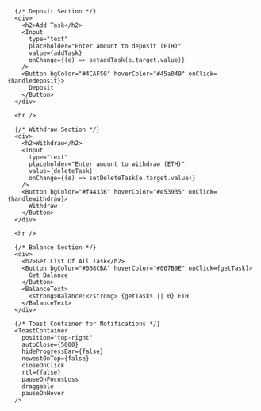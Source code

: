 
  
  
      

      {/* Deposit Section */}
      <div>
        <h2>Add Task</h2>
        <Input
          type="text"
          placeholder="Enter amount to deposit (ETH)"
          value={addTask}
          onChange={(e) => setaddTask(e.target.value)}
        />
        <Button bgColor="#4CAF50" hoverColor="#45a049" onClick={handledeposit}>
          Deposit
        </Button>
      </div>

      <hr />

      {/* Withdraw Section */}
      <div>
        <h2>Withdraw</h2>
        <Input
          type="text"
          placeholder="Enter amount to withdraw (ETH)"
          value={deleteTask}
          onChange={(e) => setDeleteTask(e.target.value)}
        />
        <Button bgColor="#f44336" hoverColor="#e53935" onClick={handlewithdraw}>
          Withdraw
        </Button>
      </div>

      <hr />

      {/* Balance Section */}
      <div>
        <h2>Get List Of All Task</h2>
        <Button bgColor="#008CBA" hoverColor="#007B9E" onClick={getTask}>
          Get Balance
        </Button>
        <BalanceText>
          <strong>Balance:</strong> {getTasks || 0} ETH
        </BalanceText>
      </div>

      {/* Toast Container for Notifications */}
      <ToastContainer
        position="top-right"
        autoClose={5000}
        hideProgressBar={false}
        newestOnTop={false}
        closeOnClick
        rtl={false}
        pauseOnFocusLoss
        draggable
        pauseOnHover
      />
